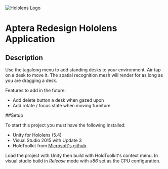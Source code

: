 ![Hololens Logo](http://i.imgur.com/1oS8AyF.png)

# Aptera Redesign Hololens Application

## Description

Use the tagalong menu to add standing desks to your environment. Air tap on a desk to move it. The spatial recognition mesh will render for as long as you are dragging a desk.

Features to add in the future:
* Add delete button a desk when gazed upon
* Add rotate / focus state when moving furniture

##Setup

To start this project you must have the following installed:
 * Unity for Hololens (5.4)
 * Visual Studio 2015 with Update 3
 * HoloToolkit from [Microsoft's github](https://github.com/Microsoft/HoloToolkit-Unity)

Load the project with Unity then build with HoloToolkit's context menu. In visual studio build in *Release* mode with *x86* set as the CPU configuration.
